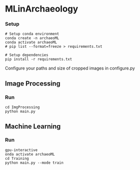 # MLinArchaeology

### Setup
```
# Setup conda environment
conda create -n archaeoML
conda activate archaeoML
# pip list --format=freeze > requirements.txt

# Setup dependencies
pip install -r requirements.txt
```

Configure your paths and size of cropped images in configure.py

## Image Processing 
### Run
```
cd ImgProcessing
python main.py
```

## Machine Learning 
### Run
```
gpu-interactive
onda activate archaeoML
cd Training
python main.py --mode train
```